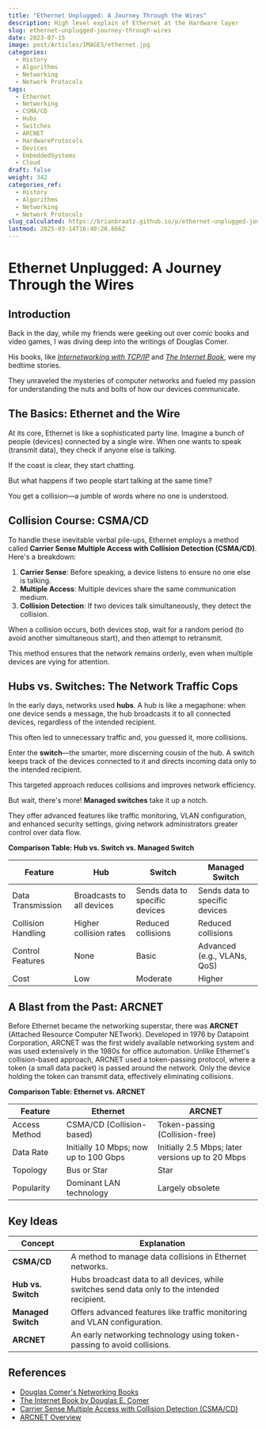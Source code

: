 ```yaml
---
title: "Ethernet Unplugged: A Journey Through the Wires"
description: High level explain of Ethernet at the Hardware layer
slug: ethernet-unplugged-journey-through-wires
date: 2023-07-15
image: post/Articles/IMAGES/ethernet.jpg
categories:
  - History
  - Algorithms
  - Networking
  - Network Protocols
tags:
  - Ethernet
  - Networking
  - CSMA/CD
  - Hubs
  - Switches
  - ARCNET
  - HardwareProtocols
  - Devices
  - EmbeddedSystems
  - Cloud
draft: false
weight: 342
categories_ref:
  - History
  - Algorithms
  - Networking
  - Network Protocols
slug_calculated: https://brianbraatz.github.io/p/ethernet-unplugged-journey-through-wires
lastmod: 2025-03-14T16:40:20.666Z
---
```

# Ethernet Unplugged: A Journey Through the Wires

## Introduction

Back in the day, while my friends were geeking out over comic books and video games, I was diving deep into the writings of Douglas Comer.

His books, like [*Internetworking with TCP/IP*](https://www.cs.purdue.edu/homes/comer/netbooks.html) and [*The Internet Book*](https://www.porchlightbooks.com/product/internet-book-everything-you-need-to-know-about-computer-networking-and-how-the-internet-works--douglas-e-comer), were my bedtime stories.

They unraveled the mysteries of computer networks and fueled my passion for understanding the nuts and bolts of how our devices communicate.

## The Basics: Ethernet and the Wire

At its core, Ethernet is like a sophisticated party line. Imagine a bunch of people (devices) connected by a single wire. When one wants to speak (transmit data), they check if anyone else is talking.

If the coast is clear, they start chatting.

But what happens if two people start talking at the same time?

You get a collision—a jumble of words where no one is understood.

## Collision Course: CSMA/CD

To handle these inevitable verbal pile-ups, Ethernet employs a method called **Carrier Sense Multiple Access with Collision Detection (CSMA/CD)**. Here's a breakdown:

1. **Carrier Sense**: Before speaking, a device listens to ensure no one else is talking.
2. **Multiple Access**: Multiple devices share the same communication medium.
3. **Collision Detection**: If two devices talk simultaneously, they detect the collision.

When a collision occurs, both devices stop, wait for a random period (to avoid another simultaneous start), and then attempt to retransmit.

This method ensures that the network remains orderly, even when multiple devices are vying for attention.

## Hubs vs. Switches: The Network Traffic Cops

In the early days, networks used **hubs**. A hub is like a megaphone: when one device sends a message, the hub broadcasts it to all connected devices, regardless of the intended recipient.

This often led to unnecessary traffic and, you guessed it, more collisions.

Enter the **switch**—the smarter, more discerning cousin of the hub. A switch keeps track of the devices connected to it and directs incoming data only to the intended recipient.

This targeted approach reduces collisions and improves network efficiency.

But wait, there's more! **Managed switches** take it up a notch.

They offer advanced features like traffic monitoring, VLAN configuration, and enhanced security settings, giving network administrators greater control over data flow.

**Comparison Table: Hub vs. Switch vs. Managed Switch**

| Feature            | Hub                       | Switch                         | Managed Switch                 |
| ------------------ | ------------------------- | ------------------------------ | ------------------------------ |
| Data Transmission  | Broadcasts to all devices | Sends data to specific devices | Sends data to specific devices |
| Collision Handling | Higher collision rates    | Reduced collisions             | Reduced collisions             |
| Control Features   | None                      | Basic                          | Advanced (e.g., VLANs, QoS)    |
| Cost               | Low                       | Moderate                       | Higher                         |

## A Blast from the Past: ARCNET

Before Ethernet became the networking superstar, there was **ARCNET** (Attached Resource Computer NETwork). Developed in 1976 by Datapoint Corporation, ARCNET was the first widely available networking system and was used extensively in the 1980s for office automation. Unlike Ethernet's collision-based approach, ARCNET used a token-passing protocol, where a token (a small data packet) is passed around the network. Only the device holding the token can transmit data, effectively eliminating collisions.

**Comparison Table: Ethernet vs. ARCNET**

| Feature       | Ethernet                              | ARCNET                                           |
| ------------- | ------------------------------------- | ------------------------------------------------ |
| Access Method | CSMA/CD (Collision-based)             | Token-passing (Collision-free)                   |
| Data Rate     | Initially 10 Mbps; now up to 100 Gbps | Initially 2.5 Mbps; later versions up to 20 Mbps |
| Topology      | Bus or Star                           | Star                                             |
| Popularity    | Dominant LAN technology               | Largely obsolete                                 |

<!-- 
## Conclusion

Ethernet has come a long way from its humble beginnings, evolving into the backbone of modern networking. While technologies like ARCNET had their moment in the spotlight, Ethernet's adaptability and robustness have ensured its lasting prominence. And as we continue to build and expand our networks, the foundational principles laid out by pioneers like Douglas Comer remain as relevant as ever.
-->

## Key Ideas

| Concept            | Explanation                                                                                  |
| ------------------ | -------------------------------------------------------------------------------------------- |
| **CSMA/CD**        | A method to manage data collisions in Ethernet networks.                                     |
| **Hub vs. Switch** | Hubs broadcast data to all devices, while switches send data only to the intended recipient. |
| **Managed Switch** | Offers advanced features like traffic monitoring and VLAN configuration.                     |
| **ARCNET**         | An early networking technology using token-passing to avoid collisions.                      |

## References

* [Douglas Comer's Networking Books](https://www.cs.purdue.edu/homes/comer/netbooks.html)
* [The Internet Book by Douglas E. Comer](https://www.porchlightbooks.com/product/internet-book-everything-you-need-to-know-about-computer-networking-and-how-the-internet-works--douglas-e-comer)
* [Carrier Sense Multiple Access with Collision Detection (CSMA/CD)](https://www.youtube.com/watch?v=XrimgDtk34s)
* [ARCNET Overview](https://www.arcnet.cc/abtarc.htm)

